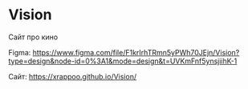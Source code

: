 # Vision
Сайт про кино

Figma: https://www.figma.com/file/F1krIrhTRmn5yPWh70JEjn/Vision?type=design&node-id=0%3A1&mode=design&t=UVKmFnf5ynsjiihK-1

Сайт: https://xrappoo.github.io/Vision/

